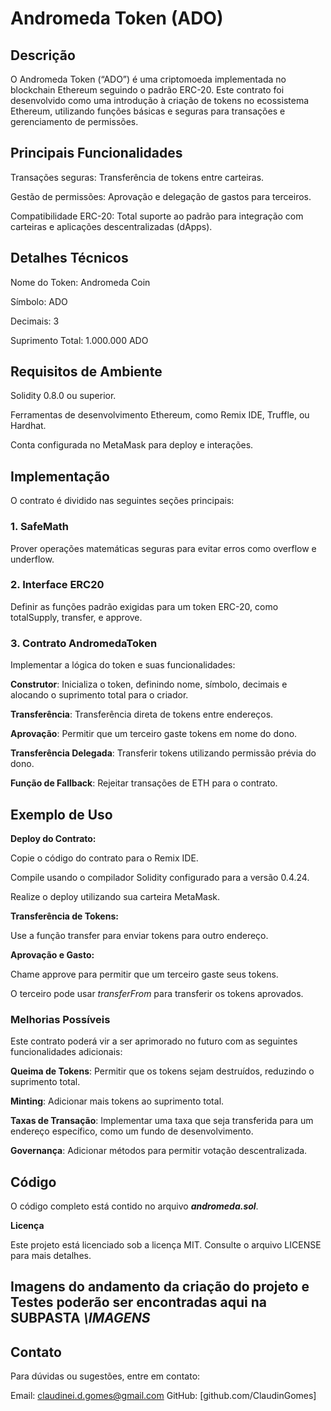 # **Andromeda Token (ADO)**

## **Descrição**

O Andromeda Token (“ADO”) é uma criptomoeda implementada no blockchain Ethereum seguindo o padrão ERC-20. Este contrato foi desenvolvido como uma introdução à criação de tokens no ecossistema Ethereum, utilizando funções básicas e seguras para transações e gerenciamento de permissões.

## Principais Funcionalidades

Transações seguras: Transferência de tokens entre carteiras.

Gestão de permissões: Aprovação e delegação de gastos para terceiros.

Compatibilidade ERC-20: Total suporte ao padrão para integração com carteiras e aplicações descentralizadas (dApps).

## Detalhes Técnicos

Nome do Token: Andromeda Coin

Símbolo: ADO

Decimais: 3

Suprimento Total: 1.000.000 ADO

## Requisitos de Ambiente

Solidity 0.8.0 ou superior.

Ferramentas de desenvolvimento Ethereum, como Remix IDE, Truffle, ou Hardhat.

Conta configurada no MetaMask para deploy e interações.

## Implementação

O contrato é dividido nas seguintes seções principais:

### 1. SafeMath

Prover operações matemáticas seguras para evitar erros como overflow e underflow.

### 2. Interface ERC20

Definir as funções padrão exigidas para um token ERC-20, como totalSupply, transfer, e approve.

### 3. Contrato AndromedaToken

Implementar a lógica do token e suas funcionalidades:

**Construtor**: Inicializa o token, definindo nome, símbolo, decimais e alocando o suprimento total para o criador.

**Transferência**: Transferência direta de tokens entre endereços.

**Aprovação**: Permitir que um terceiro gaste tokens em nome do dono.

**Transferência Delegada**: Transferir tokens utilizando permissão prévia do dono.

**Função de Fallback**: Rejeitar transações de ETH para o contrato.


## **Exemplo de Uso**

**Deploy do Contrato:**

Copie o código do contrato para o Remix IDE.

Compile usando o compilador Solidity configurado para a versão 0.4.24.

Realize o deploy utilizando sua carteira MetaMask.

**Transferência de Tokens:**

Use a função transfer para enviar tokens para outro endereço.

**Aprovação e Gasto:**

Chame approve para permitir que um terceiro gaste seus tokens.

O terceiro pode usar *transferFrom* para transferir os tokens aprovados.


### Melhorias Possíveis

Este contrato poderá vir a ser aprimorado no futuro com as seguintes funcionalidades adicionais:

**Queima de Tokens**: Permitir que os tokens sejam destruídos, reduzindo o suprimento total.

**Minting**: Adicionar mais tokens ao suprimento total.

**Taxas de Transação**: Implementar uma taxa que seja transferida para um endereço específico, como um fundo de desenvolvimento.

**Governança**: Adicionar métodos para permitir votação descentralizada.


## **Código**

O código completo está contido no arquivo ***andromeda.sol***.


**Licença**

Este projeto está licenciado sob a licença MIT. Consulte o arquivo LICENSE para mais detalhes.


## Imagens do andamento da criação do projeto e Testes poderão ser encontradas aqui na SUBPASTA *\IMAGENS*


## Contato

Para dúvidas ou sugestões, entre em contato:

Email: claudinei.d.gomes@gmail.com
GitHub: [github.com/ClaudinGomes]

